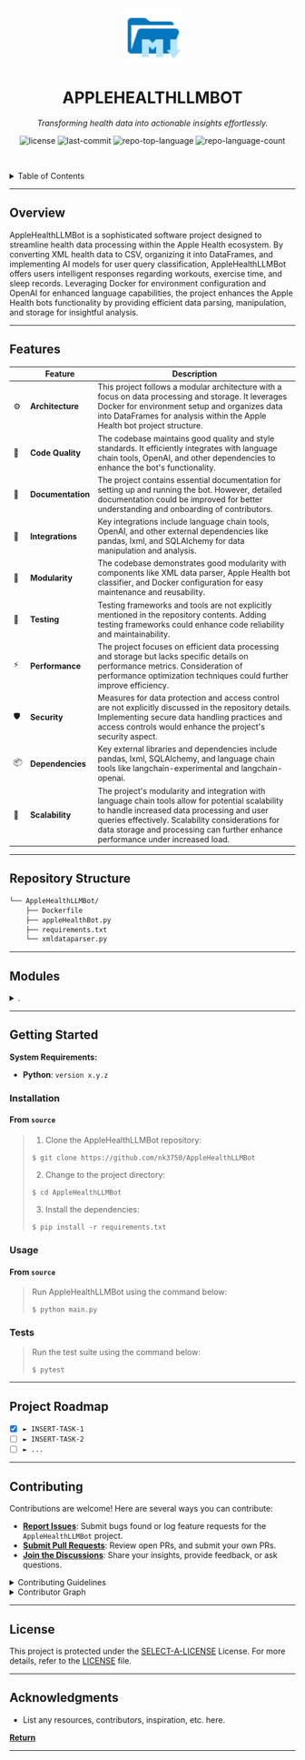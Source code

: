 <p align="center">
  <img src="https://raw.githubusercontent.com/PKief/vscode-material-icon-theme/ec559a9f6bfd399b82bb44393651661b08aaf7ba/icons/folder-markdown-open.svg" width="100" alt="project-logo">
</p>
<p align="center">
    <h1 align="center">APPLEHEALTHLLMBOT</h1>
</p>
<p align="center">
    <em>Transforming health data into actionable insights effortlessly.</em>
</p>
<p align="center">
	<img src="https://img.shields.io/github/license/nk3750/AppleHealthLLMBot?style=default&logo=opensourceinitiative&logoColor=white&color=0080ff" alt="license">
	<img src="https://img.shields.io/github/last-commit/nk3750/AppleHealthLLMBot?style=default&logo=git&logoColor=white&color=0080ff" alt="last-commit">
	<img src="https://img.shields.io/github/languages/top/nk3750/AppleHealthLLMBot?style=default&color=0080ff" alt="repo-top-language">
	<img src="https://img.shields.io/github/languages/count/nk3750/AppleHealthLLMBot?style=default&color=0080ff" alt="repo-language-count">
<p>
<p align="center">
	<!-- default option, no dependency badges. -->
</p>

<br><!-- TABLE OF CONTENTS -->
<details>
  <summary>Table of Contents</summary><br>

- [ Overview](#-overview)
- [ Features](#-features)
- [ Repository Structure](#-repository-structure)
- [ Modules](#-modules)
- [ Getting Started](#-getting-started)
  - [ Installation](#-installation)
  - [ Usage](#-usage)
  - [ Tests](#-tests)
- [ Project Roadmap](#-project-roadmap)
- [ Contributing](#-contributing)
- [ License](#-license)
- [ Acknowledgments](#-acknowledgments)
</details>
<hr>

##  Overview

AppleHealthLLMBot is a sophisticated software project designed to streamline health data processing within the Apple Health ecosystem. By converting XML health data to CSV, organizing it into DataFrames, and implementing AI models for user query classification, AppleHealthLLMBot offers users intelligent responses regarding workouts, exercise time, and sleep records. Leveraging Docker for environment configuration and OpenAI for enhanced language capabilities, the project enhances the Apple Health bots functionality by providing efficient data parsing, manipulation, and storage for insightful analysis.

---

##  Features

|    |   Feature         | Description |
|----|-------------------|---------------------------------------------------------------|
| ⚙️ | **Architecture**  | This project follows a modular architecture with a focus on data processing and storage. It leverages Docker for environment setup and organizes data into DataFrames for analysis within the Apple Health bot project structure. |
| 🔩 | **Code Quality**  | The codebase maintains good quality and style standards. It efficiently integrates with language chain tools, OpenAI, and other dependencies to enhance the bot's functionality. |
| 📄 | **Documentation** | The project contains essential documentation for setting up and running the bot. However, detailed documentation could be improved for better understanding and onboarding of contributors. |
| 🔌 | **Integrations**  | Key integrations include language chain tools, OpenAI, and other external dependencies like pandas, lxml, and SQLAlchemy for data manipulation and analysis. |
| 🧩 | **Modularity**    | The codebase demonstrates good modularity with components like XML data parser, Apple Health bot classifier, and Docker configuration for easy maintenance and reusability. |
| 🧪 | **Testing**       | Testing frameworks and tools are not explicitly mentioned in the repository contents. Adding testing frameworks could enhance code reliability and maintainability. |
| ⚡️ | **Performance**   | The project focuses on efficient data processing and storage but lacks specific details on performance metrics. Consideration of performance optimization techniques could further improve efficiency. |
| 🛡️ | **Security**      | Measures for data protection and access control are not explicitly discussed in the repository details. Implementing secure data handling practices and access controls would enhance the project's security aspect. |
| 📦 | **Dependencies**  | Key external libraries and dependencies include pandas, lxml, SQLAlchemy, and language chain tools like langchain-experimental and langchain-openai. |
| 🚀 | **Scalability**   | The project's modularity and integration with language chain tools allow for potential scalability to handle increased data processing and user queries effectively. Scalability considerations for data storage and processing can further enhance performance under increased load. |

---

##  Repository Structure

```sh
└── AppleHealthLLMBot/
    ├── Dockerfile
    ├── appleHealthBot.py
    ├── requirements.txt
    └── xmldataparser.py
```

---

##  Modules

<details closed><summary>.</summary>

| File                                                                                           | Summary                                                                                                                                                                                                                                                                         |
| ---                                                                                            | ---                                                                                                                                                                                                                                                                             |
| [xmldataparser.py](https://github.com/nk3750/AppleHealthLLMBot/blob/master/xmldataparser.py)   | Converts XML health data to CSV by parsing workout, exercise time, and sleep records. Saves respective CSV files. Organizes data into DataFrames for analysis. Streamlines data processing and storage for analysis and insights within the Apple Health bot project structure. |
| [requirements.txt](https://github.com/nk3750/AppleHealthLLMBot/blob/master/requirements.txt)   | Fosters language chain integration with OpenAI, leveraging community and experimental support. Facilitates data parsing, manipulation, and storage efficiently, enhancing Apple Health bot functionality.                                                                       |
| [Dockerfile](https://github.com/nk3750/AppleHealthLLMBot/blob/master/Dockerfile)               | Configures Python environment in Docker container with dependencies and main script for Apple Health Chatbot.                                                                                                                                                                   |
| [appleHealthBot.py](https://github.com/nk3750/AppleHealthLLMBot/blob/master/appleHealthBot.py) | Classifies and organizes user queries about workouts, sleep, and exercise time in a SQL database using AI models. Implements data loading into the database and intelligent responses.                                                                                          |

</details>

---

##  Getting Started

**System Requirements:**

* **Python**: `version x.y.z`

###  Installation

<h4>From <code>source</code></h4>

> 1. Clone the AppleHealthLLMBot repository:
>
> ```console
> $ git clone https://github.com/nk3750/AppleHealthLLMBot
> ```
>
> 2. Change to the project directory:
> ```console
> $ cd AppleHealthLLMBot
> ```
>
> 3. Install the dependencies:
> ```console
> $ pip install -r requirements.txt
> ```

###  Usage

<h4>From <code>source</code></h4>

> Run AppleHealthLLMBot using the command below:
> ```console
> $ python main.py
> ```

###  Tests

> Run the test suite using the command below:
> ```console
> $ pytest
> ```

---

##  Project Roadmap

- [X] `► INSERT-TASK-1`
- [ ] `► INSERT-TASK-2`
- [ ] `► ...`

---

##  Contributing

Contributions are welcome! Here are several ways you can contribute:

- **[Report Issues](https://github.com/nk3750/AppleHealthLLMBot/issues)**: Submit bugs found or log feature requests for the `AppleHealthLLMBot` project.
- **[Submit Pull Requests](https://github.com/nk3750/AppleHealthLLMBot/blob/main/CONTRIBUTING.md)**: Review open PRs, and submit your own PRs.
- **[Join the Discussions](https://github.com/nk3750/AppleHealthLLMBot/discussions)**: Share your insights, provide feedback, or ask questions.

<details closed>
<summary>Contributing Guidelines</summary>

1. **Fork the Repository**: Start by forking the project repository to your github account.
2. **Clone Locally**: Clone the forked repository to your local machine using a git client.
   ```sh
   git clone https://github.com/nk3750/AppleHealthLLMBot
   ```
3. **Create a New Branch**: Always work on a new branch, giving it a descriptive name.
   ```sh
   git checkout -b new-feature-x
   ```
4. **Make Your Changes**: Develop and test your changes locally.
5. **Commit Your Changes**: Commit with a clear message describing your updates.
   ```sh
   git commit -m 'Implemented new feature x.'
   ```
6. **Push to github**: Push the changes to your forked repository.
   ```sh
   git push origin new-feature-x
   ```
7. **Submit a Pull Request**: Create a PR against the original project repository. Clearly describe the changes and their motivations.
8. **Review**: Once your PR is reviewed and approved, it will be merged into the main branch. Congratulations on your contribution!
</details>

<details closed>
<summary>Contributor Graph</summary>
<br>
<p align="center">
   <a href="https://github.com{/nk3750/AppleHealthLLMBot/}graphs/contributors">
      <img src="https://contrib.rocks/image?repo=nk3750/AppleHealthLLMBot">
   </a>
</p>
</details>

---

##  License

This project is protected under the [SELECT-A-LICENSE](https://choosealicense.com/licenses) License. For more details, refer to the [LICENSE](https://choosealicense.com/licenses/) file.

---

##  Acknowledgments

- List any resources, contributors, inspiration, etc. here.

[**Return**](#-overview)

---
